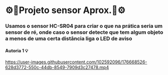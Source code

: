 # ⚙🚨Projeto sensor Aprox.🚨⚙
### Usamos o sensor HC-SR04 para criar o que na prática seria um sensor de ré, onde caso o sensor detecte que tem algum objeto a menos de uma certa distância liga o LED de aviso
#### Autoria 1 💡

https://user-images.githubusercontent.com/102592096/176668526-628d3772-550c-44db-8549-7909d3c27478.mp4


